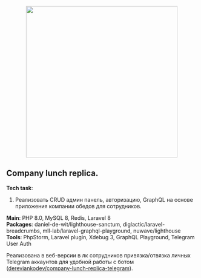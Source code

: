 <p align="center"><a href="https://laravel.com" target="_blank"><img src="https://raw.githubusercontent.com/laravel/art/master/logo-lockup/5%20SVG/2%20CMYK/1%20Full%20Color/laravel-logolockup-cmyk-red.svg" width="400"></a></p>

## Сompany lunch replica.

**Tech task**:
1. Реализовать CRUD админ панель, авторизацию, GraphQL на основе приложения компании обедов для сотрудников.

**Main**: PHP 8.0, MySQL 8, Redis, Laravel 8  
**Packages**: daniel-de-wit/lighthouse-sanctum, diglactic/laravel-breadcrumbs, mll-lab/laravel-graphql-playground, nuwave/lighthouse  
**Tools**: PhpStorm, Laravel plugin, Xdebug 3, GraphQL Playground, Telegram User Auth

Реализована в веб-версии в лк сотрудников привязка/отвязка личных Telegram аккаунтов для удобной работы с ботом ([dereviankodev/company-lunch-replica-telegram](https://github.com/dereviankodev/company-lunch-replica-telegram)).
